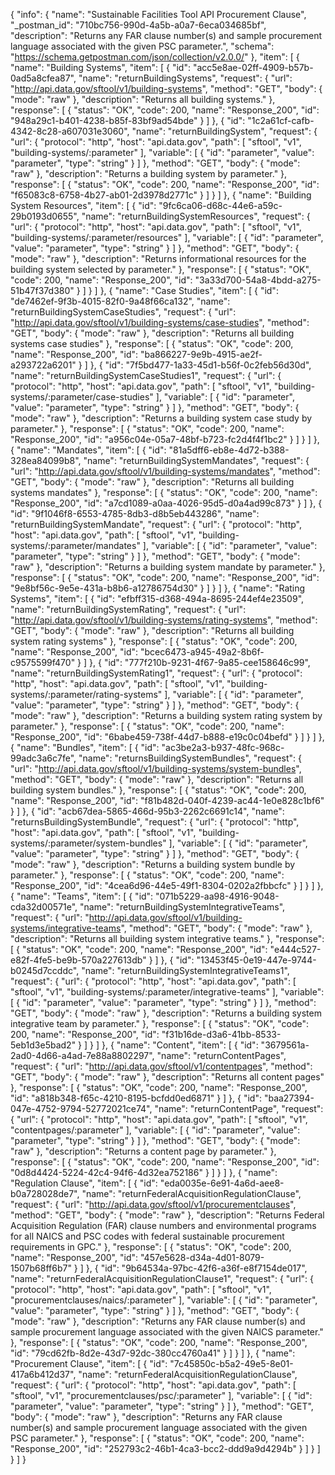 {
  "info": {
    "name": "Sustainable Facilities Tool API Procurement Clause",
    "_postman_id": "710bc756-990d-4a5b-a0a7-6eca034685bf",
    "description": "Returns any FAR clause number(s) and sample procurement language associated with the given PSC parameter.",
    "schema": "https://schema.getpostman.com/json/collection/v2.0.0/"
  },
  "item": [
    {
      "name": "Building Systems",
      "item": [
        {
          "id": "acc5e8ae-02ff-4909-b57b-0ad5a8cfea87",
          "name": "returnBuildingSystems",
          "request": {
            "url": "http://api.data.gov/sftool/v1/building-systems",
            "method": "GET",
            "body": {
              "mode": "raw"
            },
            "description": "Returns all building systems."
          },
          "response": [
            {
              "status": "OK",
              "code": 200,
              "name": "Response_200",
              "id": "948a29c1-b401-4238-b85f-83bf9ad54bde"
            }
          ]
        },
        {
          "id": "1c2a61cf-cafb-4342-8c28-a607031e3060",
          "name": "returnBuildingSystem",
          "request": {
            "url": {
              "protocol": "http",
              "host": "api.data.gov",
              "path": [
                "sftool",
                "v1",
                "building-systems/:parameter"
              ],
              "variable": [
                {
                  "id": "parameter",
                  "value": "parameter",
                  "type": "string"
                }
              ]
            },
            "method": "GET",
            "body": {
              "mode": "raw"
            },
            "description": "Returns a building system by parameter."
          },
          "response": [
            {
              "status": "OK",
              "code": 200,
              "name": "Response_200",
              "id": "f65083c8-6758-4b27-ab01-2d3978d2771c"
            }
          ]
        }
      ]
    },
    {
      "name": "Building System Resources",
      "item": [
        {
          "id": "9fc6ca06-d68c-44e6-a59c-29b0193d0655",
          "name": "returnBuildingSystemResources",
          "request": {
            "url": {
              "protocol": "http",
              "host": "api.data.gov",
              "path": [
                "sftool",
                "v1",
                "building-systems/:parameter/resources"
              ],
              "variable": [
                {
                  "id": "parameter",
                  "value": "parameter",
                  "type": "string"
                }
              ]
            },
            "method": "GET",
            "body": {
              "mode": "raw"
            },
            "description": "Returns informational resources for the building system selected by parameter."
          },
          "response": [
            {
              "status": "OK",
              "code": 200,
              "name": "Response_200",
              "id": "3a33d700-54a8-4bdd-a275-51b47f37d380"
            }
          ]
        }
      ]
    },
    {
      "name": "Case Studies",
      "item": [
        {
          "id": "de7462ef-9f3b-4015-82f0-9a48f66ca132",
          "name": "returnBuildingSystemCaseStudies",
          "request": {
            "url": "http://api.data.gov/sftool/v1/building-systems/case-studies",
            "method": "GET",
            "body": {
              "mode": "raw"
            },
            "description": "Returns all building systems case studies"
          },
          "response": [
            {
              "status": "OK",
              "code": 200,
              "name": "Response_200",
              "id": "ba866227-9e9b-4915-ae2f-a293722a6201"
            }
          ]
        },
        {
          "id": "7f5bd477-1a33-45d1-b56f-0c2feb56d30d",
          "name": "returnBuildingSystemCaseStudies1",
          "request": {
            "url": {
              "protocol": "http",
              "host": "api.data.gov",
              "path": [
                "sftool",
                "v1",
                "building-systems/:parameter/case-studies"
              ],
              "variable": [
                {
                  "id": "parameter",
                  "value": "parameter",
                  "type": "string"
                }
              ]
            },
            "method": "GET",
            "body": {
              "mode": "raw"
            },
            "description": "Returns a building system case study by parameter."
          },
          "response": [
            {
              "status": "OK",
              "code": 200,
              "name": "Response_200",
              "id": "a956c04e-05a7-48bf-b723-fc2d4f4f1bc2"
            }
          ]
        }
      ]
    },
    {
      "name": "Mandates",
      "item": [
        {
          "id": "81a5dff6-eb8e-4d72-b388-328ea84099b8",
          "name": "returnBuildingSystemMandates",
          "request": {
            "url": "http://api.data.gov/sftool/v1/building-systems/mandates",
            "method": "GET",
            "body": {
              "mode": "raw"
            },
            "description": "Returns all building systems mandates"
          },
          "response": [
            {
              "status": "OK",
              "code": 200,
              "name": "Response_200",
              "id": "a7cd1089-a0aa-4026-95d5-d0a4ad99c873"
            }
          ]
        },
        {
          "id": "9f1046f8-6553-4785-8db3-d8b5eb443286",
          "name": "returnBuildingSystemMandate",
          "request": {
            "url": {
              "protocol": "http",
              "host": "api.data.gov",
              "path": [
                "sftool",
                "v1",
                "building-systems/:parameter/mandates"
              ],
              "variable": [
                {
                  "id": "parameter",
                  "value": "parameter",
                  "type": "string"
                }
              ]
            },
            "method": "GET",
            "body": {
              "mode": "raw"
            },
            "description": "Returns a building system mandate by parameter."
          },
          "response": [
            {
              "status": "OK",
              "code": 200,
              "name": "Response_200",
              "id": "9e8bf56c-9e5e-431a-b8b6-a12786754d30"
            }
          ]
        }
      ]
    },
    {
      "name": "Rating Systems",
      "item": [
        {
          "id": "efbff315-d368-494a-8695-244ef4e23509",
          "name": "returnBuildingSystemRating",
          "request": {
            "url": "http://api.data.gov/sftool/v1/building-systems/rating-systems",
            "method": "GET",
            "body": {
              "mode": "raw"
            },
            "description": "Returns all building system rating systems"
          },
          "response": [
            {
              "status": "OK",
              "code": 200,
              "name": "Response_200",
              "id": "bcec6473-a945-49a2-8b6f-c9575599f470"
            }
          ]
        },
        {
          "id": "777f210b-9231-4f67-9a85-cee158646c99",
          "name": "returnBuildingSystemRating1",
          "request": {
            "url": {
              "protocol": "http",
              "host": "api.data.gov",
              "path": [
                "sftool",
                "v1",
                "building-systems/:parameter/rating-systems"
              ],
              "variable": [
                {
                  "id": "parameter",
                  "value": "parameter",
                  "type": "string"
                }
              ]
            },
            "method": "GET",
            "body": {
              "mode": "raw"
            },
            "description": "Returns a building system rating system by parameter."
          },
          "response": [
            {
              "status": "OK",
              "code": 200,
              "name": "Response_200",
              "id": "6babe459-738f-44d7-b888-e19c0c04befd"
            }
          ]
        }
      ]
    },
    {
      "name": "Bundles",
      "item": [
        {
          "id": "ac3be2a3-b937-48fc-968c-99adc3a6c7fe",
          "name": "returnsBuildingSystemBundles",
          "request": {
            "url": "http://api.data.gov/sftool/v1/building-systems/system-bundles",
            "method": "GET",
            "body": {
              "mode": "raw"
            },
            "description": "Returns all building system bundles."
          },
          "response": [
            {
              "status": "OK",
              "code": 200,
              "name": "Response_200",
              "id": "f81b482d-040f-4239-ac44-1e0e828c1bf6"
            }
          ]
        },
        {
          "id": "acb67dea-5865-466d-95b3-2262c6691c14",
          "name": "returnsBuildingSystemBundle",
          "request": {
            "url": {
              "protocol": "http",
              "host": "api.data.gov",
              "path": [
                "sftool",
                "v1",
                "building-systems/:parameter/system-bundles"
              ],
              "variable": [
                {
                  "id": "parameter",
                  "value": "parameter",
                  "type": "string"
                }
              ]
            },
            "method": "GET",
            "body": {
              "mode": "raw"
            },
            "description": "Returns a building system bundle by parameter."
          },
          "response": [
            {
              "status": "OK",
              "code": 200,
              "name": "Response_200",
              "id": "4cea6d96-44e5-49f1-8304-0202a2fbbcfc"
            }
          ]
        }
      ]
    },
    {
      "name": "Teams",
      "item": [
        {
          "id": "071b5229-aa98-4916-9048-cda32d00571e",
          "name": "returnBuildingSystemIntegrativeTeams",
          "request": {
            "url": "http://api.data.gov/sftool/v1/building-systems/integrative-teams",
            "method": "GET",
            "body": {
              "mode": "raw"
            },
            "description": "Returns all building system integrative teams."
          },
          "response": [
            {
              "status": "OK",
              "code": 200,
              "name": "Response_200",
              "id": "e444c527-e82f-4fe5-be9b-570a227613db"
            }
          ]
        },
        {
          "id": "13453f45-0e19-447e-9744-b0245d7ccddc",
          "name": "returnBuildingSystemIntegrativeTeams1",
          "request": {
            "url": {
              "protocol": "http",
              "host": "api.data.gov",
              "path": [
                "sftool",
                "v1",
                "building-systems/:parameter/integrative-teams"
              ],
              "variable": [
                {
                  "id": "parameter",
                  "value": "parameter",
                  "type": "string"
                }
              ]
            },
            "method": "GET",
            "body": {
              "mode": "raw"
            },
            "description": "Returns a building system integrative team by parameter."
          },
          "response": [
            {
              "status": "OK",
              "code": 200,
              "name": "Response_200",
              "id": "f31b16de-d3a6-41bb-8533-5eb1d3e5bad2"
            }
          ]
        }
      ]
    },
    {
      "name": "Content",
      "item": [
        {
          "id": "3679561a-2ad0-4d66-a4ad-7e88a8802297",
          "name": "returnContentPages",
          "request": {
            "url": "http://api.data.gov/sftool/v1/contentpages",
            "method": "GET",
            "body": {
              "mode": "raw"
            },
            "description": "Returns all content pages"
          },
          "response": [
            {
              "status": "OK",
              "code": 200,
              "name": "Response_200",
              "id": "a818b348-f65c-4210-8195-bcfdd0ed6871"
            }
          ]
        },
        {
          "id": "baa27394-047e-4752-9794-52772021ce74",
          "name": "returnContentPage",
          "request": {
            "url": {
              "protocol": "http",
              "host": "api.data.gov",
              "path": [
                "sftool",
                "v1",
                "contentpages/:parameter"
              ],
              "variable": [
                {
                  "id": "parameter",
                  "value": "parameter",
                  "type": "string"
                }
              ]
            },
            "method": "GET",
            "body": {
              "mode": "raw"
            },
            "description": "Returns a content page by parameter."
          },
          "response": [
            {
              "status": "OK",
              "code": 200,
              "name": "Response_200",
              "id": "0d8d4424-5224-42c4-94f6-4d32ea752186"
            }
          ]
        }
      ]
    },
    {
      "name": "Regulation Clause",
      "item": [
        {
          "id": "eda0035e-6e91-4a6d-aee8-b0a728028de7",
          "name": "returnFederalAcquisitionRegulationClause",
          "request": {
            "url": "http://api.data.gov/sftool/v1/procurementclauses",
            "method": "GET",
            "body": {
              "mode": "raw"
            },
            "description": "Returns Federal Acquisition Regulation (FAR) clause numbers and environmental programs for all NAICS and PSC codes with federal sustainable procurement requirements in GPC."
          },
          "response": [
            {
              "status": "OK",
              "code": 200,
              "name": "Response_200",
              "id": "457e5628-d34a-4d01-8079-1507b68ff6b7"
            }
          ]
        },
        {
          "id": "9b64534a-97bc-42f6-a36f-e8f7154de017",
          "name": "returnFederalAcquisitionRegulationClause1",
          "request": {
            "url": {
              "protocol": "http",
              "host": "api.data.gov",
              "path": [
                "sftool",
                "v1",
                "procurementclauses/naics/:parameter"
              ],
              "variable": [
                {
                  "id": "parameter",
                  "value": "parameter",
                  "type": "string"
                }
              ]
            },
            "method": "GET",
            "body": {
              "mode": "raw"
            },
            "description": "Returns any FAR clause number(s) and sample procurement language associated with the given NAICS parameter."
          },
          "response": [
            {
              "status": "OK",
              "code": 200,
              "name": "Response_200",
              "id": "79cd62fb-8d2e-43d7-92dc-380cc4760a41"
            }
          ]
        }
      ]
    },
    {
      "name": "Procurement Clause",
      "item": [
        {
          "id": "7c45850c-b5a2-49e5-8e01-417a6b412d37",
          "name": "returnFederalAcquisitionRegulationClause",
          "request": {
            "url": {
              "protocol": "http",
              "host": "api.data.gov",
              "path": [
                "sftool",
                "v1",
                "procurementclauses/psc/:parameter"
              ],
              "variable": [
                {
                  "id": "parameter",
                  "value": "parameter",
                  "type": "string"
                }
              ]
            },
            "method": "GET",
            "body": {
              "mode": "raw"
            },
            "description": "Returns any FAR clause number(s) and sample procurement language associated with the given PSC parameter."
          },
          "response": [
            {
              "status": "OK",
              "code": 200,
              "name": "Response_200",
              "id": "252793c2-46b1-4ca3-bcc2-ddd9a9d4294b"
            }
          ]
        }
      ]
    }
  ]
}